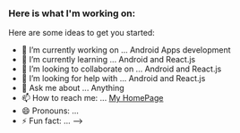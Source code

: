### Here is what I'm working on:
Here are some ideas to get you started:

- 🔭 I’m currently working on ... Android Apps development
- 🌱 I’m currently learning ... Android and React.js
- 👯 I’m looking to collaborate on ... Android and React.js
- 🤔 I’m looking for help with ... Android and React.js
- 💬 Ask me about ... Anything
- 📫 How to reach me: ... [My HomePage](https://potatoscript.github.io/homepage/)
- 😄 Pronouns: ...
- ⚡ Fun fact: ...
-->
